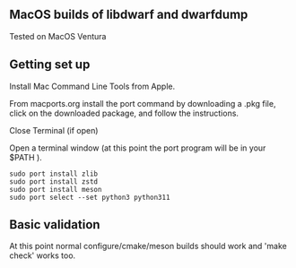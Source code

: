 
## MacOS builds of libdwarf and dwarfdump 

Tested on MacOS Ventura

## Getting set up
Install Mac Command Line Tools from Apple.

From macports.org install the port command
by downloading a .pkg file, click on the downloaded
package, and follow the instructions.

Close Terminal (if open)

Open a terminal window (at this point
the port program will be in your $PATH ).

    sudo port install zlib
    sudo port install zstd
    sudo port install meson
    sudo port select --set python3 python311

## Basic validation 

At this point normal configure/cmake/meson
builds should work and 'make check' works too.



